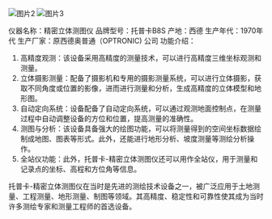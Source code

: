 ![图片2](https://github.com/user-attachments/assets/750959ed-724b-4ca8-a28a-de9c7676a77b)
![图片3](https://github.com/user-attachments/assets/f7f0a616-75b3-45a4-ace4-637e310e428f)

仪器名称：精密立体测图仪
品牌型号：托普卡B8S
产地：西德 
生产年代：1970年代
生产厂家：原西德奥普通（OPTRONIC) 公司
功能介绍：
1. 高精度观测：该设备采用高精度的测量技术，可以进行高精度三维坐标观测和测量。
2. 立体摄影测量：配备了摄影机和专用的摄影测量系统，可以进行立体摄影，获取不同角度或位置的影像，进而进行测量和分析，生成高精度的立体模型和地形图。
3. 自动定向系统：设备配备了自动定向系统，可以通过观测地面控制点，在测量过程中自动调整设备的方位和位置，提高测量的准确性。
4. 测图与分析：该设备具备强大的绘图功能，可以将测量得到的空间坐标数据绘制成地图、图表等形式。此外，还能进行地形分析、坡度测量等测绘分析操作。
5. 全站仪功能：此外，托普卡-精密立体测图仪还可以用作全站仪，用于测量和记录点的坐标、高程和方位角等信息。

托普卡-精密立体测图仪在当时是先进的测绘技术设备之一，被广泛应用于土地测量、工程测量、地形测量、制图等领域。其高精度、稳定性和可靠性使其成为当时许多测绘专家和测量工程师的首选设备。